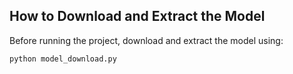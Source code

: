 ## How to Download and Extract the Model
Before running the project, download and extract the model using:

```bash
python model_download.py